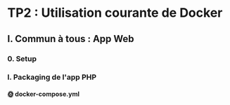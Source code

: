 # TP2 : Utilisation courante de Docker
## I. Commun à tous : App Web
### 0. Setup
### I. Packaging de l'app PHP
#### 🌞 docker-compose.yml